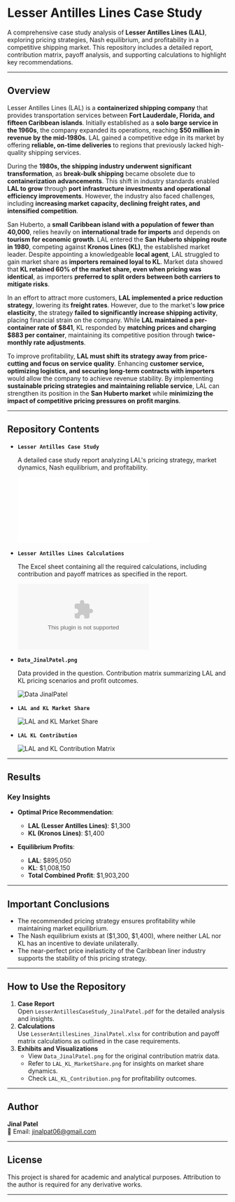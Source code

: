 # **Lesser Antilles Lines Case Study**

A comprehensive case study analysis of **Lesser Antilles Lines (LAL)**, exploring pricing strategies, Nash equilibrium, and profitability in a competitive shipping market. This repository includes a detailed report, contribution matrix, payoff analysis, and supporting calculations to highlight key recommendations.

---

## **Overview**
Lesser Antilles Lines (LAL) is a **containerized shipping company** that provides transportation services between **Fort Lauderdale, Florida, and fifteen Caribbean islands**. Initially established as a **solo barge service in the 1960s**, the company expanded its operations, reaching **$50 million in revenue by the mid-1980s**. LAL gained a competitive edge in its market by offering **reliable, on-time deliveries** to regions that previously lacked high-quality shipping services.

During the **1980s, the shipping industry underwent significant transformation**, as **break-bulk shipping** became obsolete due to **containerization advancements**. This shift in industry standards enabled **LAL to grow** through **port infrastructure investments and operational efficiency improvements**. However, the industry also faced challenges, including **increasing market capacity, declining freight rates, and intensified competition**.

San Huberto, a **small Caribbean island with a population of fewer than 40,000**, relies heavily on **international trade for imports** and depends on **tourism for economic growth**. LAL entered the **San Huberto shipping route in 1980**, competing against **Kronos Lines (KL)**, the established market leader. Despite appointing a knowledgeable **local agent**, LAL struggled to gain market share as **importers remained loyal to KL**. Market data showed that **KL retained 60% of the market share, even when pricing was identical**, as importers **preferred to split orders between both carriers to mitigate risks**.

In an effort to attract more customers, **LAL implemented a price reduction strategy**, lowering its **freight rates**. However, due to the market's **low price elasticity**, the strategy **failed to significantly increase shipping activity**, placing financial strain on the company. While **LAL maintained a per-container rate of $841**, KL responded by **matching prices and charging $883 per container**, maintaining its competitive position through **twice-monthly rate adjustments**.

To improve profitability, **LAL must shift its strategy away from price-cutting and focus on service quality**. Enhancing **customer service, optimizing logistics, and securing long-term contracts with importers** would allow the company to achieve revenue stability. By implementing **sustainable pricing strategies and maintaining reliable service**, LAL can strengthen its position in the **San Huberto market** while **minimizing the impact of competitive pricing pressures on profit margins**.

---

## **Repository Contents**

- **`Lesser Antilles Case Study`**  

  A detailed case study report analyzing LAL's pricing strategy, market dynamics, Nash equilibrium, and profitability.

  ![Lesser Antilles Lines Case Study](/LesserAntillesCaseStudy_JinalPatel.pdf)

- **`Lesser Antilles Lines Calculations`**  

  The Excel sheet containing all the required calculations, including contribution and payoff matrices as specified in the report.

  ![Lesser Antilles Lines Calculations](/LesserAntillesLines_JinalPatel.xlsx)

- **`Data_JinalPatel.png`**
  
  Data provided in the question. Contribution matrix summarizing LAL and KL pricing scenarios and profit outcomes.
  
  ![Data JinalPatel](/Data_JinalPatel.png)

- **`LAL and KL Market Share`**
    
  ![LAL and KL Market Share](/LAL_KL_MarketShare.png)

- **`LAL KL Contribution`**
  
  ![LAL and KL Contribution Matrix](/LAL_KL_Contribution.png)
---

## **Results**

### **Key Insights**
- **Optimal Price Recommendation**:  
  - **LAL (Lesser Antilles Lines)**: $1,300  
  - **KL (Kronos Lines)**: $1,400  

- **Equilibrium Profits**:  
  - **LAL**: $895,050  
  - **KL**: $1,008,150  
  - **Total Combined Profit**: $1,903,200
 
---

## **Important Conclusions**
- The recommended pricing strategy ensures profitability while maintaining market equilibrium.  
- The Nash equilibrium exists at ($1,300, $1,400), where neither LAL nor KL has an incentive to deviate unilaterally.  
- The near-perfect price inelasticity of the Caribbean liner industry supports the stability of this pricing strategy.

---

## **How to Use the Repository**

1. **Case Report**  
   Open `LesserAntillesCaseStudy_JinalPatel.pdf` for the detailed analysis and insights.  
2. **Calculations**  
   Use `LesserAntillesLines_JinalPatel.xlsx` for contribution and payoff matrix calculations as outlined in the case requirements.  
3. **Exhibits and Visualizations**  
   - View `Data_JinalPatel.png` for the original contribution matrix data.  
   - Refer to `LAL_KL_MarketShare.png` for insights on market share dynamics.  
   - Check `LAL_KL_Contribution.png` for profitability outcomes.  

---

## **Author**
**Jinal Patel**  
📧 Email: [jinalpat06@gmail.com](mailto:jinalpat06@gmail.com)

---

## **License**
This project is shared for academic and analytical purposes. Attribution to the author is required for any derivative works.

---
